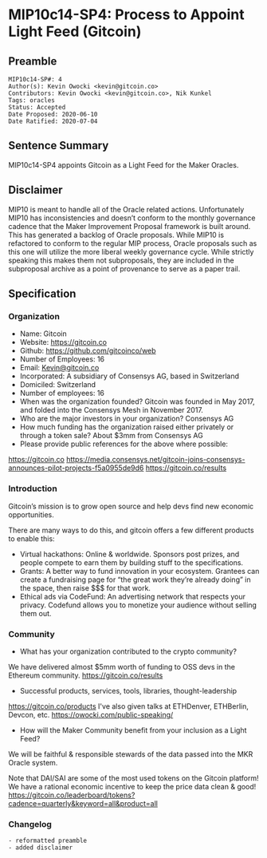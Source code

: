 # MIP10c14-SP4: Process to Appoint Light Feed (Gitcoin)

## Preamble

```
MIP10c14-SP#: 4
Author(s): Kevin Owocki <kevin@gitcoin.co>
Contributors: Kevin Owocki <kevin@gitcoin.co>, Nik Kunkel
Tags: oracles
Status: Accepted
Date Proposed: 2020-06-10
Date Ratified: 2020-07-04
``` 

## Sentence Summary
MIP10c14-SP4 appoints Gitcoin as a Light Feed for the Maker Oracles.

## Disclaimer
MIP10 is meant to handle all of the Oracle related actions. Unfortunately MIP10 has inconsistencies and doesn’t conform to the monthly governance cadence that the Maker Improvement Proposal framework is built around. This has generated a backlog of Oracle proposals. While MIP10 is refactored to conform to the regular MIP process, Oracle proposals such as this one will utilize the more liberal weekly governance cycle. While strictly speaking this makes them not subproposals, they are included in the subproposal archive as a point of provenance to serve as a paper trail.

## Specification

### Organization
- Name: Gitcoin
- Website: https://gitcoin.co
- Github: https://github.com/gitcoinco/web
- Number of Employees: 16
- Email: Kevin@gitcoin.co
- Incorporated: A subsidiary of Consensys AG, based in Switzerland
- Domiciled: Switzerland
- Number of employees: 16
- When was the organization founded?  Gitcoin was founded in May 2017, and folded into the Consensys Mesh in November 2017.
- Who are the major investors in your organization? Consensys AG
- How much funding has the organization raised either privately or through a token sale?  About $3mm from Consensys AG
- Please provide public references for the above where possible:

https://gitcoin.co
https://media.consensys.net/gitcoin-joins-consensys-announces-pilot-projects-f5a0955de9d6
https://gitcoin.co/results

### Introduction
Gitcoin’s mission is to grow open source and help devs find new economic opportunities.

There are many ways to do this, and gitcoin offers a few different products to enable this:

- Virtual hackathons: Online & worldwide. Sponsors post prizes, and people compete to earn them by building stuff to the specifications.
- Grants: A better way to fund innovation in your ecosystem. Grantees can create a fundraising page for “the great work they’re already doing” in the space, then raise $$$ for that work.
- Ethical ads via CodeFund: An advertising network that respects your privacy. Codefund allows you to monetize your audience without selling them out.


### Community
- What has your organization contributed to the crypto community?

We have delivered almost $5mm worth of funding to OSS devs in the Ethereum community. https://gitcoin.co/results

- Successful products, services, tools, libraries, thought-leadership

https://gitcoin.co/products
I've also given talks at ETHDenver, ETHBerlin, Devcon, etc. https://owocki.com/public-speaking/

- How will the Maker Community benefit from your inclusion as a Light Feed?

We will be faithful & responsible stewards of the data passed into the MKR Oracle system.

Note that DAI/SAI are some of the most used tokens on the Gitcoin platform!  We have a rational economic incentive to keep the price data clean & good!  https://gitcoin.co/leaderboard/tokens?cadence=quarterly&keyword=all&product=all

### Changelog
    - reformatted preamble
    - added disclaimer
